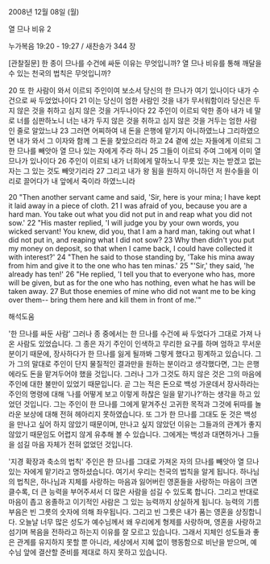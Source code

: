 2008년 12월 08일 (월)

열 므나 비유 2



누가복음 19:20 - 19:27 / 새찬송가 344 장


[관찰질문]
한 종이 므나를 수건에 싸둔 이유는 무엇입니까? 
열 므나 비유를 통해 깨달을 수 있는 천국의 법칙은 무엇입니까? 

20 또 한 사람이 와서 이르되 주인이여 보소서 당신의 한 므나가 여기 있나이다 내가 수건으로 싸 두었었나이다 
21 이는 당신이 엄한 사람인 것을 내가 무서워함이라 당신은 두지 않은 것을 취하고 심지 않은 것을 거두나이다 
22 주인이 이르되 악한 종아 내가 네 말로 너를 심판하노니 너는 내가 두지 않은 것을 취하고 심지 않은 것을 거두는 엄한 사람인 줄로 알았느냐 
23 그러면 어찌하여 내 돈을 은행에 맡기지 아니하였느냐 그리하였으면 내가 와서 그 이자와 함께 그 돈을 찾았으리라 하고 
24 곁에 섰는 자들에게 이르되 그 한 므나를 빼앗아 열 므나 있는 자에게 주라 하니 
25 그들이 이르되 주여 그에게 이미 열 므나가 있나이다 
26 주인이 이르되 내가 너희에게 말하노니 무릇 있는 자는 받겠고 없는 자는 그 있는 것도 빼앗기리라 
27 그리고 내가 왕 됨을 원하지 아니하던 저 원수들을 이리로 끌어다가 내 앞에서 죽이라 하였느니라 

20 "Then another servant came and said, 'Sir, here is your mina; I have kept it laid away in a piece of cloth. 
21 I was afraid of you, because you are a hard man. You take out what you did not put in and reap what you did not sow.' 
22 "His master replied, 'I will judge you by your own words, you wicked servant! You knew, did you, that I am a hard man, taking out what I did not put in, and reaping what I did not sow? 
23 Why then didn't you put my money on deposit, so that when I came back, I could have collected it with interest?' 
24 "Then he said to those standing by, 'Take his mina away from him and give it to the one who has ten minas.' 
25 "'Sir,' they said, 'he already has ten!' 
26 "He replied, 'I tell you that to everyone who has, more will be given, but as for the one who has nothing, even what he has will be taken away. 
27 But those enemies of mine who did not want me to be king over them-- bring them here and kill them in front of me.'"

해석도움





'한 므나를 싸둔 사람'
 그러나 종 중에서는 한 므나를 수건에 싸 두었다가 그대로 가져 나온 사람도 있었습니다. 그 종은 자기 주인이 인색하고 무리한 요구를 하며 엄하고 무서운 분이기 때문에, 장사하다가 한 므나를 잃게 될까봐 그렇게 했다고 핑계하고 있습니다. 그가 그의 말대로 주인이 단지 물질적인 결과만을 원하는 분이라고 생각했다면, 그는 은행에라도 돈을 맡겨두어야 했을 것입니다. 그러나 그가 그것도 하지 않은 것은 그의 마음에 주인에 대한 불만이 있었기 때문입니다. 곧 그는 적은 돈으로 백성 가운데서 장사하라는 주인의 명령에 대해 ‘나를 어떻게 보고 이렇게 하찮은 일을 맡기나?’하는 생각을 하고 있었던 것입니다. 그는 주인이 한 므나를 그에게 맡겨주신 고귀한 목적과 그것에 뒤따를 놀라운 보상에 대해 전혀 헤아리지 못하였습니다. 또 그가 한 므나를 그대도 둔 것은 백성을 만나고 싶어 하지 않았기 때문이며, 만나고 싶지 않았던 이유는 그들과의 관계가 좋지 않았기 때문임도 어렵지 않게 유추해 볼 수 있습니다. 그에게는 백성과 대면하거나 그들을 섬길 마음 자체가 전혀 없었던 것입니다.    

'지경 확장과 축소의 법칙'
 주인은 한 므나를 그대로 가져온 자의 므나를 빼앗아 열 므나 있는 자에게 맡기라고 명하셨습니다. 여기서 우리는 천국의 법칙을 알게 됩니다. 하나님의 법칙은, 하나님과 지체를 사랑하는 마음과 잃어버린 영혼들을 사랑하는 마음이 크면 클수록, 더 큰 능력을 부어주셔서 더 많은 사람을 섬길 수 있도록 합니다. 그리고 반대로 마음이 좁고 옹졸하고 이기적인 사람은 그 있는 능력까지 상실하게 됩니다. 능력의 기름 부음은 빈 그릇의 숫자에 의해 좌우됩니다. 그리고 빈 그릇은 내가 품는 영혼을 상징합니다. 오늘날 너무 많은 성도가 예수님께서 왜 우리에게 형제를 사랑하며, 영혼을 사랑하고 섬기며 복음을 전하라고 하는지 이유를 잘 모르고 있습니다. 그래서 지체인 성도들과 좋은 관계를 유지하지 못할 뿐 아니라, 세상에서 지혜 없이 행동함으로 비난을 받으며, 예수님 앞에 결산할 준비를 제대로 하지 못하고 있습니다.